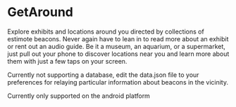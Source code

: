 # GetAround
Explore exhibits and locations around you directed by collections of estimote beacons. Never again have to lean in to read more about an exhibit or rent out an audio guide. Be it a museum, an aquarium, or a supermarket, just pull out your phone to discover locations near you and learn more about them with just a few taps on your screen.

Currently not supporting a database, edit the data.json file to your preferences for relaying particular information about beacons in the vicinity.

Currently only supported on the android platform
